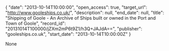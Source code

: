 {
  "date": "2013-10-14T10:00:00", 
  "open_access": true, 
  "target_url": "http://www.gooleships.co.uk/", 
  "description": null, 
  "end_date": null, 
  "title": "Shipping of Goole - An Archive of Ships built or owned in the Port and Town of Goole", 
  "record_id": "20131014T100000/jZXm2mP6t9Z1/h3Q+JAJdA==", 
  "publisher": "gooleships.co.uk", 
  "start_date": "2013-10-14T10:00:00Z"
}

None